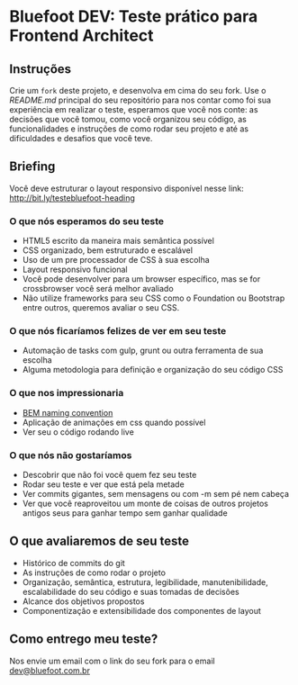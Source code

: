 # Bluefoot DEV: Teste prático para Frontend Architect


## Instruções

Crie um `fork` deste projeto, e desenvolva em cima do seu fork. Use o *README.md* principal do seu repositório para nos contar como foi sua experiência em realizar o teste, esperamos que você nos conte: as decisões que você tomou, como você organizou seu código, as funcionalidades e instruções de como rodar seu projeto e até as dificuldades e desafios que você teve.


## Briefing

Você deve estruturar o layout responsivo disponível nesse link: http://bit.ly/testebluefoot-heading




### O que nós esperamos do seu teste

* HTML5 escrito da maneira mais semântica possível
* CSS organizado, bem estruturado e escalável
* Uso de um pre processador de CSS à sua escolha
* Layout responsivo funcional
* Você pode desenvolver para um browser específico, mas se for crossbrowser você será melhor avaliado
* Não utilize frameworks para seu CSS como o Foundation ou Bootstrap entre outros, queremos avaliar o seu CSS.

### O que nós ficaríamos felizes de ver em seu teste

* Automação de tasks com gulp, grunt ou outra ferramenta de sua escolha
* Alguma metodologia para definição e organização do seu código CSS

### O que nos impressionaria

* [BEM naming convention](http://getbem.com/naming/)
* Aplicação de animações em css quando possível
* Ver seu o código rodando live

### O que nós não gostaríamos

* Descobrir que não foi você quem fez seu teste
* Rodar seu teste e ver que está pela metade
* Ver commits gigantes, sem mensagens ou com -m sem pé nem cabeça
* Ver que você reaproveitou um monte de coisas de outros projetos antigos seus para ganhar tempo sem ganhar qualidade


## O que avaliaremos de seu teste

* Histórico de commits do git
* As instruções de como rodar o projeto
* Organização, semântica, estrutura, legibilidade, manutenibilidade, escalabilidade do seu código e suas tomadas de decisões
* Alcance dos objetivos propostos
* Componentização e extensibilidade dos componentes de layout


## Como entrego meu teste?

Nos envie um email com o link do seu fork para o email dev@bluefoot.com.br

